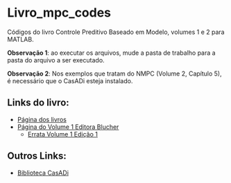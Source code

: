 # Livro_mpc_codes
Códigos do livro Controle Preditivo Baseado em Modelo, volumes 1 e 2 para MATLAB.

**Observação 1**: ao executar os arquivos, mude a pasta de trabalho para a pasta do arquivo a ser executado.

**Observação 2**: Nos exemplos que tratam do NMPC (Volume 2, Capítulo 5), é necessário que o CasADi esteja instalado.

## Links do livro:
* [Página dos livros](https://danielml.paginas.ufsc.br/livro-mpc/)
* [Página do Volume 1 Editora Blucher](https://www.blucher.com.br/controle-preditivo-baseado-em-modelo-9788521221289)
    * [Errata Volume 1 Edição 1](https://docs.google.com/document/d/15odfF6TgR6BXdqlmBflONi6e2aLHkIWGcGHpIvZVI5A/edit?usp=sharing)
	
## Outros Links:
* [Biblioteca CasADi](https://web.casadi.org/)
